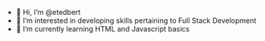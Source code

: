 - 👋 Hi, I’m @etedbert
- 👀 I’m interested in developing skills pertaining to Full Stack Development
- 🌱 I’m currently learning HTML and Javascript basics

<!---
etedbert/etedbert is a ✨ special ✨ repository because its `README.md` (this file) appears on your GitHub profile.
You can click the Preview link to take a look at your changes.
--->
